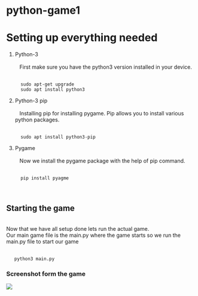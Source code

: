 # python-game1

<h1>Setting up everything needed</h1>
<ol>
  <li>Python-3 </li><br>
    &nbsp&nbsp First make sure you have the python3 version installed in your device.<br><br>
  
  ```
    sudo apt-get upgrade
    sudo apt install python3
  ```
  <li>Python-3 pip</li><br>
    &nbsp&nbsp Installing pip for installing pygame. Pip allows you to install various python packages.<br><br>
  
  ```
    sudo apt install python3-pip
  ```
  <li>Pygame </li><br>
    &nbsp&nbsp Now we install the pygame package with the help of pip command.<br><br>
  
  ```
    pip install pyagme
  ```
</ol>
<br>
<h2>Starting the game </h2>
<br>
  Now that we have all setup done lets run the actual game.<br>
  Our main game file is the main.py where the game starts so we run the main.py file to start our game<br><br>

  ```
     python3 main.py
  ```

<h3>Screenshot form the game</h3>
<img src="https://user-images.githubusercontent.com/72617824/161382432-5b436a71-5849-4bb8-8dbb-65c341e96353.png">



  
